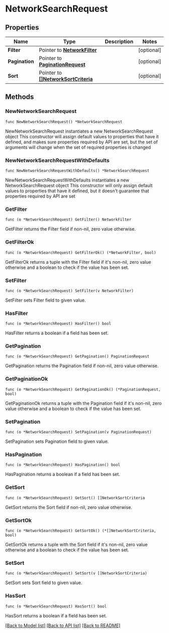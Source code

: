 # NetworkSearchRequest

## Properties

Name | Type | Description | Notes
------------ | ------------- | ------------- | -------------
**Filter** | Pointer to [**NetworkFilter**](NetworkFilter.md) |  | [optional] 
**Pagination** | Pointer to [**PaginationRequest**](PaginationRequest.md) |  | [optional] 
**Sort** | Pointer to [**[]NetworkSortCriteria**](NetworkSortCriteria.md) |  | [optional] 

## Methods

### NewNetworkSearchRequest

`func NewNetworkSearchRequest() *NetworkSearchRequest`

NewNetworkSearchRequest instantiates a new NetworkSearchRequest object
This constructor will assign default values to properties that have it defined,
and makes sure properties required by API are set, but the set of arguments
will change when the set of required properties is changed

### NewNetworkSearchRequestWithDefaults

`func NewNetworkSearchRequestWithDefaults() *NetworkSearchRequest`

NewNetworkSearchRequestWithDefaults instantiates a new NetworkSearchRequest object
This constructor will only assign default values to properties that have it defined,
but it doesn't guarantee that properties required by API are set

### GetFilter

`func (o *NetworkSearchRequest) GetFilter() NetworkFilter`

GetFilter returns the Filter field if non-nil, zero value otherwise.

### GetFilterOk

`func (o *NetworkSearchRequest) GetFilterOk() (*NetworkFilter, bool)`

GetFilterOk returns a tuple with the Filter field if it's non-nil, zero value otherwise
and a boolean to check if the value has been set.

### SetFilter

`func (o *NetworkSearchRequest) SetFilter(v NetworkFilter)`

SetFilter sets Filter field to given value.

### HasFilter

`func (o *NetworkSearchRequest) HasFilter() bool`

HasFilter returns a boolean if a field has been set.

### GetPagination

`func (o *NetworkSearchRequest) GetPagination() PaginationRequest`

GetPagination returns the Pagination field if non-nil, zero value otherwise.

### GetPaginationOk

`func (o *NetworkSearchRequest) GetPaginationOk() (*PaginationRequest, bool)`

GetPaginationOk returns a tuple with the Pagination field if it's non-nil, zero value otherwise
and a boolean to check if the value has been set.

### SetPagination

`func (o *NetworkSearchRequest) SetPagination(v PaginationRequest)`

SetPagination sets Pagination field to given value.

### HasPagination

`func (o *NetworkSearchRequest) HasPagination() bool`

HasPagination returns a boolean if a field has been set.

### GetSort

`func (o *NetworkSearchRequest) GetSort() []NetworkSortCriteria`

GetSort returns the Sort field if non-nil, zero value otherwise.

### GetSortOk

`func (o *NetworkSearchRequest) GetSortOk() (*[]NetworkSortCriteria, bool)`

GetSortOk returns a tuple with the Sort field if it's non-nil, zero value otherwise
and a boolean to check if the value has been set.

### SetSort

`func (o *NetworkSearchRequest) SetSort(v []NetworkSortCriteria)`

SetSort sets Sort field to given value.

### HasSort

`func (o *NetworkSearchRequest) HasSort() bool`

HasSort returns a boolean if a field has been set.


[[Back to Model list]](../README.md#documentation-for-models) [[Back to API list]](../README.md#documentation-for-api-endpoints) [[Back to README]](../README.md)


